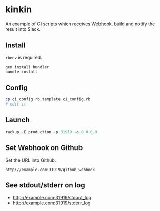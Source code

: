 # kinkin

An example of CI scripts which receives Webhook, build and notify the result into Slack.

## Install

`rbenv` is required.

```sh
gem install bundler
bundle install
```

## Config

```sh
cp ci_config.rb.template ci_config.rb
# edit it
```

## Launch

```ruby
rackup -E production -p 31919 -o 0.0.0.0
```

## Set Webhook on Github

Set the URL into Github.

```
http://example.com:31919/github_webhook
```

## See stdout/stderr on log

- http://example.com:31919/stdout_log
- http://example.com:31919/stderr_log
